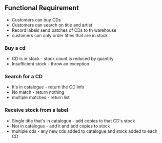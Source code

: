 ## Functional Requirement
- Customers can buy CDs
- Customers can search on title and artist
- Record labels send batches of CDs to th warehouse
- customers can only order titles that are in stock
### Buy a cd
- CD is in stock - stock count is reduced by quantity
- Insufficient stock - throw an exception
### Search for a CD
- It's in catalogue - return the CD info
- No match - return nothing
- multiple matches - return list

### Receive stock from a label
- Single title that's in catalogue - add copies to that CD's stock
- Not in catalogue - add it and add copies to stock
- multiple cds - any new cds added to catalogue and stock added to each CD